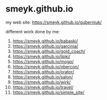 # smeyk.github.io
my web site: https://smeyk.github.io/guberniuk/

different work done by me:
1. https://smeyk.github.io/babaski/
2. https://smeyk.github.io/garcinia/
3. https://smeyk.github.io/gold_coach/
4. https://smeyk.github.io/lipki/
5. https://smeyk.github.io/mogo/
6. https://smeyk.github.io/obercon/
7. https://smeyk.github.io/orator/
8. https://smeyk.github.io/salon/
9. https://smeyk.github.io/wirk/
10. https://smeyk.github.io/travel/
11. https://smeyk.github.io/simple_site/
